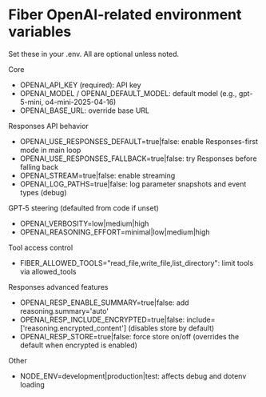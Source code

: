 # Fiber OpenAI-related environment variables

Set these in your .env. All are optional unless noted.

Core
- OPENAI_API_KEY (required): API key
- OPENAI_MODEL / OPENAI_DEFAULT_MODEL: default model (e.g., gpt-5-mini, o4-mini-2025-04-16)
- OPENAI_BASE_URL: override base URL

Responses API behavior
- OPENAI_USE_RESPONSES_DEFAULT=true|false: enable Responses-first mode in main loop
- OPENAI_USE_RESPONSES_FALLBACK=true|false: try Responses before falling back
- OPENAI_STREAM=true|false: enable streaming
- OPENAI_LOG_PATHS=true|false: log parameter snapshots and event types (debug)

GPT‑5 steering (defaulted from code if unset)
- OPENAI_VERBOSITY=low|medium|high
- OPENAI_REASONING_EFFORT=minimal|low|medium|high

Tool access control
- FIBER_ALLOWED_TOOLS="read_file,write_file,list_directory": limit tools via allowed_tools

Responses advanced features
- OPENAI_RESP_ENABLE_SUMMARY=true|false: add reasoning.summary='auto'
- OPENAI_RESP_INCLUDE_ENCRYPTED=true|false: include=['reasoning.encrypted_content'] (disables store by default)
- OPENAI_RESP_STORE=true|false: force store on/off (overrides the default when encrypted is enabled)

Other
- NODE_ENV=development|production|test: affects debug and dotenv loading

